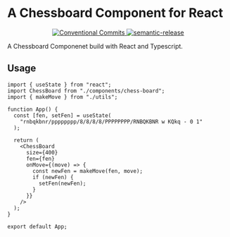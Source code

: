 # A Chessboard Component for React

<p align="center">
  <a href="https://conventionalcommits.org">
    <img alt="Conventional Commits" src="https://img.shields.io/badge/Conventional%20Commits-1.0.0-yellow.svg">
  </a>
  <a href="https://github.com/semantic-release/semantic-release">
    <img alt="semantic-release" src="https://img.shields.io/badge/%20%20%F0%9F%93%A6%F0%9F%9A%80-semantic--release-e10079.svg">
  </a>
</p>

A Chessboard Componenet build with React and Typescript.

## Usage

```
import { useState } from "react";
import ChessBoard from "./components/chess-board";
import { makeMove } from "./utils";

function App() {
  const [fen, setFen] = useState(
    "rnbqkbnr/pppppppp/8/8/8/8/PPPPPPPP/RNBQKBNR w KQkq - 0 1"
  );

  return (
    <ChessBoard
      size={400}
      fen={fen}
      onMove={(move) => {
        const newFen = makeMove(fen, move);
        if (newFen) {
          setFen(newFen);
        }
      }}
    />
  );
}

export default App;
```
